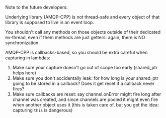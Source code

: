 Note to the future developers:

Underlying library (AMQP-CPP) is not thread-safe 
and every object of that library is supposed to live in an event loop.

You shouldn't call any methods on those objects outside of their dedicated ev-thread, 
even if them methods are just getters: again, there is NO synchronization.

AMQP-CPP is callbacks-based, so you should be extra careful when capturing in lambdas:
1. Make sure your capture doesn't go out of scope too early (shared_ptr helps here)
2. Make sure you don't accidentally leak: for how long is your shared_ptr going to be stored 
in a callback? Does it get reset if a callback never fires?
3. Make sure callbacks are reset: say channel.onError might fire long after channel was created,
and since channels are pooled it might even fire when another object uses it
(this is taken care of, but you get the idea: capturing `this` is dangerous)
